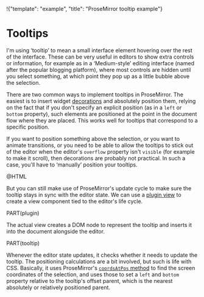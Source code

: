 !{"template": "example", "title": "ProseMirror tooltip example"}

# Tooltips

I'm using ‘tooltip’ to mean a small interface element hovering over
the rest of the interface. These can be very useful in editors to show
extra controls or information, for example as in a ‘Medium-style’
editing interface (named after the popular blogging platform), where
most controls are hidden until you select something, at which point
they pop up as a little bubble above the selection.

There are two common ways to implement tooltips in ProseMirror. The
easiest is to insert widget
[decorations](/docs/guide/#view.decorations) and absolutely position
them, relying on the fact that if you don't specify an explicit
position (as in a `left` or `bottom` property), such elements are
positioned at the point in the document flow where they are placed.
This works well for tooltips that correspond to a specific position.

If you want to position something above the selection, or you want to
animate transitions, or you need to be able to allow the tooltips to
stick out of the editor when the editor's `overflow` property isn't
`visible` (for example to make it scroll), then decorations are
probably not practical. In such a case, you'll have to ‘manually’
position your tooltips.

@HTML

But you can still make use of ProseMirror's update cycle to make sure
the tooltip stays in sync with the editor state. We can use a [plugin
view](##state.PluginSpec.view) to create a view component tied to the
editor's life cycle.

PART(plugin)

The actual view creates a DOM node to represent the tooltip and
inserts it into the document alongside the editor.

PART(tooltip)

Whenever the editor state updates, it checks whether it needs to
update the tooltip. The positioning calculations are a bit involved,
but such is life with CSS. Basically, it uses ProseMirror's
[`coordsAtPos` method](##view.EditorView.coordsAtPos) to find the
screen coordinates of the selection, and uses those to set a `left`
and `bottom` property relative to the tooltip's offset parent, which
is the nearest absolutely or relatively positioned parent.
